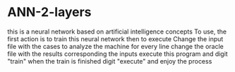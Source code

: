 # ANN-2-layers

this is a neural network based on artificial intelligence concepts
To use, the first action is to train this neural network then to execute
Change the input file with the cases to analyze the machine for every line
change the oracle file with the results corresponding the inputs
execute this program and digit "train"
when the train is finished digit "execute" and enjoy the process
